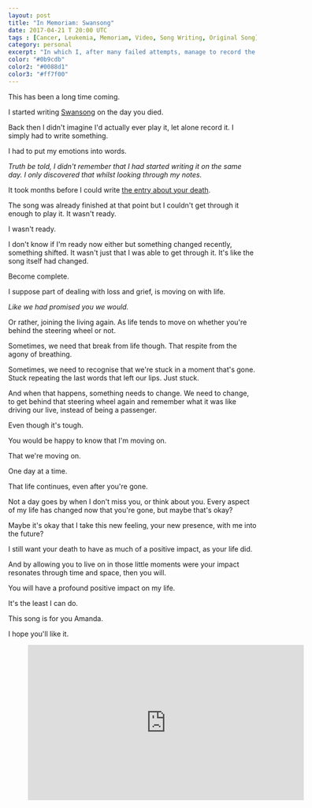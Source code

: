```yaml
---
layout: post
title: "In Memoriam: Swansong"
date: 2017-04-21 T 20:00 UTC
tags : [Cancer, Leukemia, Memoriam, Video, Song Writing, Original Song]
category: personal
excerpt: "In which I, after many failed attempts, manage to record the song I wrote for Amanda."
color: "#0b9cdb"
color2: "#0088d1"
color3: "#ff7f00"
---
```

This has been a long time coming.

I started writing [Swansong][swansong] on the day you died.

Back then I didn't imagine I'd actually ever play it, let alone record it. I simply had to write something.

I had to put my emotions into words.

*Truth be told, I didn't remember that I had started writing it on the same day. I only discovered that whilst looking through my notes.*

It took months before I could write [the entry about your death][sleep].

The song was already finished at that point but I couldn't get through it enough to play it. It wasn't ready.

I wasn't ready.

I don't know if I'm ready now either but something changed recently, something shifted. It wasn't just that I was able to get through it. It's like the song itself had changed.

Become complete.

I suppose part of dealing with loss and grief, is moving on with life.

*Like we had promised you we would.*

Or rather, joining the living again. As life tends to move on whether you're behind the steering wheel or not.

<p data-pullquote="You would be happy to know that I’m moving on."></p>

Sometimes, we need that break from life though. That respite from the agony of breathing.

Sometimes, we need to recognise that we're stuck in a moment that's gone. Stuck repeating the last words that left our lips. Just stuck.

And when that happens, something needs to change. We need to change, to get behind that steering wheel again and remember what it was like driving our live, instead of being a passenger.

Even though it's tough.

You would be happy to know that I'm moving on.

That we're moving on.

One day at a time.

That life continues, even after you're gone.

Not a day goes by when I don't miss you, or think about you. Every aspect of my life has changed now that you're gone, but maybe that's okay?

Maybe it's okay that I take this new feeling, your new presence, with me into the future?

I still want your death to have as much of a positive impact, as your life did.

And by allowing you to live on in those little moments were your impact resonates through time and space, then you will.

You will have a profound positive impact on my life.

It's the least I can do.

This song is for you Amanda.

I hope you'll like it.

<figure class="media-video">
  <iframe width="560" height="315" src="https://www.youtube.com/embed/bIDKOPZJnB8" frameborder="0" allowfullscreen></iframe>
</figure>

[sleep]: /blog/that-place-between-sleep-and-awake/
[swansong]: /blog/that-place-between-sleep-and-awake/#swansong
